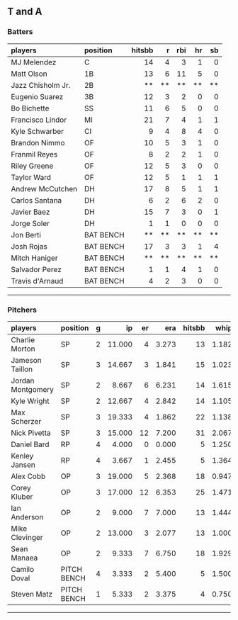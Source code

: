 ## T and A

### Batters

 
|players           |position  | hitsbb|  r| rbi| hr| sb| 
|:-----------------|:---------|------:|--:|---:|--:|--:| 
|MJ Melendez       |C         |     14|  4|   3|  1|  0| 
|Matt Olson        |1B        |     13|  6|  11|  5|  0| 
|Jazz Chisholm Jr. |2B        |     **| **|  **| **| **| 
|Eugenio Suarez    |3B        |     12|  3|   2|  0|  0| 
|Bo Bichette       |SS        |     11|  6|   5|  0|  0| 
|Francisco Lindor  |MI        |     21|  7|   4|  1|  1| 
|Kyle Schwarber    |CI        |      9|  4|   8|  4|  0| 
|Brandon Nimmo     |OF        |     10|  5|   3|  1|  0| 
|Franmil Reyes     |OF        |      8|  2|   2|  1|  0| 
|Riley Greene      |OF        |     12|  5|   3|  0|  0| 
|Taylor Ward       |OF        |     12|  5|   1|  1|  1| 
|Andrew McCutchen  |DH        |     17|  8|   5|  1|  1| 
|Carlos Santana    |DH        |      6|  2|   6|  2|  0| 
|Javier Baez       |DH        |     15|  7|   3|  0|  1| 
|Jorge Soler       |DH        |      1|  1|   0|  0|  0| 
|Jon Berti         |BAT BENCH |     **| **|  **| **| **| 
|Josh Rojas        |BAT BENCH |     17|  3|   3|  1|  4| 
|Mitch Haniger     |BAT BENCH |     **| **|  **| **| **| 
|Salvador Perez    |BAT BENCH |      1|  1|   4|  1|  0| 
|Travis d'Arnaud   |BAT BENCH |      4|  2|   3|  0|  0| 


* * *

### Pitchers

 
|players           |position    |  g|     ip| er|   era| hitsbb|  whip| so|  w| sv| 
|:-----------------|:-----------|--:|------:|--:|-----:|------:|-----:|--:|--:|--:| 
|Charlie Morton    |SP          |  2| 11.000|  4| 3.273|     13| 1.182| 12|  0|  0| 
|Jameson Taillon   |SP          |  3| 14.667|  3| 1.841|     15| 1.023| 15|  1|  0| 
|Jordan Montgomery |SP          |  2|  8.667|  6| 6.231|     14| 1.615| 11|  0|  0| 
|Kyle Wright       |SP          |  2| 12.667|  4| 2.842|     14| 1.105| 13|  2|  0| 
|Max Scherzer      |SP          |  3| 19.333|  4| 1.862|     22| 1.138| 25|  0|  0| 
|Nick Pivetta      |SP          |  3| 15.000| 12| 7.200|     31| 2.067| 14|  0|  0| 
|Daniel Bard       |RP          |  4|  4.000|  0| 0.000|      5| 1.250|  3|  0|  3| 
|Kenley Jansen     |RP          |  4|  3.667|  1| 2.455|      5| 1.364|  4|  0|  3| 
|Alex Cobb         |OP          |  3| 19.000|  5| 2.368|     18| 0.947| 22|  0|  0| 
|Corey Kluber      |OP          |  3| 17.000| 12| 6.353|     25| 1.471| 15|  2|  0| 
|Ian Anderson      |OP          |  2|  9.000|  7| 7.000|     13| 1.444| 11|  1|  0| 
|Mike Clevinger    |OP          |  2| 13.000|  3| 2.077|     13| 1.000| 13|  0|  0| 
|Sean Manaea       |OP          |  2|  9.333|  7| 6.750|     18| 1.929|  7|  1|  0| 
|Camilo Doval      |PITCH BENCH |  4|  3.333|  2| 5.400|      5| 1.500|  5|  0|  1| 
|Steven Matz       |PITCH BENCH |  1|  5.333|  2| 3.375|      4| 0.750|  7|  1|  0| 


* * *


